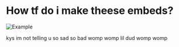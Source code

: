 # How tf do i make theese embeds?
![Example](https://r2.e-z.host/1aef6b94-3653-4c51-8fef-6587df7580f5/7fxh41pg.png)


kys im not telling u so sad so bad womp womp lil dud womp womp 
